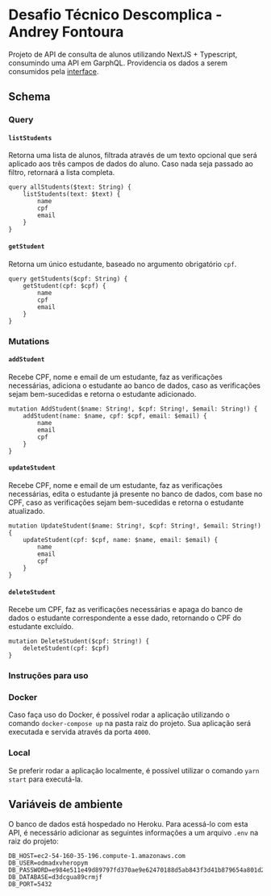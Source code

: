 # Desafio Técnico Descomplica - Andrey Fontoura

Projeto de API de consulta de alunos utilizando NextJS + Typescript, consumindo uma API em GarphQL. Providencia os dados a serem consumidos pela [interface](https://github.com/andrey-rf/student-search-front).

## Schema

### Query

#### `listStudents`

Retorna uma lista de alunos, filtrada através de um texto opcional que será aplicado aos três campos de dados do aluno. Caso nada seja passado ao filtro, retornará a lista completa.

```gql
query allStudents($text: String) {
	listStudents(text: $text) {
		name
		cpf
		email
	}
}
```

#### `getStudent`

Retorna um único estudante, baseado no argumento obrigatório `cpf`.

```gql
query getStudents($cpf: String) {
	getStudent(cpf: $cpf) {
		name
		cpf
		email
	}
}
```

### Mutations

#### `addStudent`

Recebe CPF, nome e email de um estudante, faz as verificações necessárias, adiciona o estudante ao banco de dados, caso as verificações sejam bem-sucedidas e retorna o estudante adicionado.

```gql
mutation AddStudent($name: String!, $cpf: String!, $email: String!) {
	addStudent(name: $name, cpf: $cpf, email: $email) {
		name
		email
		cpf
	}
}
```

#### `updateStudent`

Recebe CPF, nome e email de um estudante, faz as verificações necessárias, edita o estudante já presente no banco de dados, com base no CPF, caso as verificações sejam bem-sucedidas e retorna o estudante atualizado.

```gql
mutation UpdateStudent($name: String!, $cpf: String!, $email: String!) {
	updateStudent(cpf: $cpf, name: $name, email: $email) {
		name
		email
		cpf
	}
}
```

#### `deleteStudent`

Recebe um CPF, faz as verificações necessárias e apaga do banco de dados o estudante correspondente a esse dado, retornando o CPF do estudante excluído.

```gql
mutation DeleteStudent($cpf: String!) {
	deleteStudent(cpf: $cpf)
}
```

### Instruções para uso

### Docker

Caso faça uso do Docker, é possível rodar a aplicação utilizando o comando `docker-compose up` na pasta raiz do projeto. Sua aplicação será executada e servida através da porta `4000`.

### Local

Se preferir rodar a aplicação localmente, é possível utilizar o comando `yarn start` para executá-la.

## Variáveis de ambiente

O banco de dados está hospedado no Heroku. Para acessá-lo com esta API, é necessário adicionar as seguintes informações a um arquivo `.env` na raiz do projeto:

```
DB_HOST=ec2-54-160-35-196.compute-1.amazonaws.com
DB_USER=odmadxvheropym
DB_PASSWORD=e984e511e49d89797fd370ae9e62470188d5ab843f3d41b879654a801d254763
DB_DATABASE=d3dcgua89crmjf
DB_PORT=5432
```
